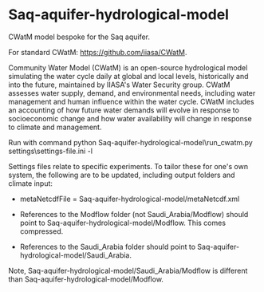 # Saq-aquifer-hydrological-model
CWatM model bespoke for the Saq aquifer. 

For standard CWatM: https://github.com/iiasa/CWatM.

Community Water Model (CWatM) is an open-source hydrological model simulating the water cycle daily at global and local levels, historically and into the future, maintained by IIASA's Water Security group. CWatM assesses water supply, demand, and environmental needs, including water management and human influence within the water cycle. CWatM includes an accounting of how future water demands will evolve in response to socioeconomic change and how water availability will change in response to climate and management.

Run with command 
python Saq-aquifer-hydrological-model\run_cwatm.py settings\settings-file.ini -l

Settings files relate to specific experiments. To tailor these for one's own system, the following are to be updated, including output folders and climate input:

- metaNetcdfFile = Saq-aquifer-hydrological-model/metaNetcdf.xml

- References to the Modflow folder (not Saudi_Arabia/Modflow) should point to Saq-aquifer-hydrological-model/Modflow. This comes compressed.

- References to the Saudi_Arabia folder should point to Saq-aquifer-hydrological-model/Saudi_Arabia.

Note, Saq-aquifer-hydrological-model/Saudi_Arabia/Modflow is different than Saq-aquifer-hydrological-model/Modflow.
